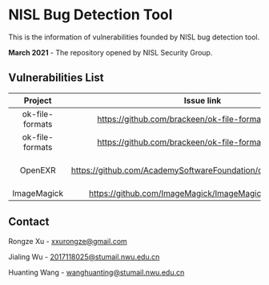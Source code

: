 # NISL Bug Detection Tool

This is the information of vulnerabilities founded by NISL bug detection tool.

**March 2021** - The repository opened by NISL Security Group.

## Vulnerabilities List


|     Project     |            Issue link           |            Poc           |      Description      |   Name   |    Date    |   IssueState   |   CVE   |
| :-------------: | :-----------------------------: | :----------------------: | :-------------------: | :------: | :--------: | :------------: |:-------:|
| ok-file-formats      | https://github.com/brackeen/ok-file-formats/issues/11 | [heap-buffer-overflow-1](https://github.com/NISL-SecurityGroup/NISL-BugDetection/blob/main/project/ok-file-formats/heap-buffer-overflow-1/heap-buffer-overflow-1.jpg)  | heap-buffer-overflow  |   xxrz   |  05/03/2021  |  Ensure  | submitting  |
| ok-file-formats      | https://github.com/brackeen/ok-file-formats/issues/12 | [heap-buffer-overflow-2](https://github.com/NISL-SecurityGroup/NISL-BugDetection/blob/main/project/ok-file-formats/heap-buffer-overflow-2/heap-buffer-overflow-2.jpg)  | heap-buffer-overflow  |   wjl   |  26/03/2021  |  Ensure  | no  |
| OpenEXR      | https://github.com/AcademySoftwareFoundation/openexr/issues/996 | [allocation-size-too-big]()  | allocation-size-too-big  |   wjl   |  02/04/2021  |  Ensure  | CVE-2017-14988  |
| ImageMagick      | https://github.com/ImageMagick/ImageMagick/issues/3540 | [memory_leaks](https://github.com/NISL-SecurityGroup/NISL-BugDetection/blob/main/project/ImageMagick/memory_leaks/magick-memory_leaks)  | memory_leaks  |   wjl   |  13/04/2021  |  Ensure  | no  |



## Contact
Rongze Xu - xxurongze@gmail.com

Jialing Wu - 2017118025@stumail.nwu.edu.cn

Huanting Wang - wanghuanting@stumail.nwu.edu.cn
